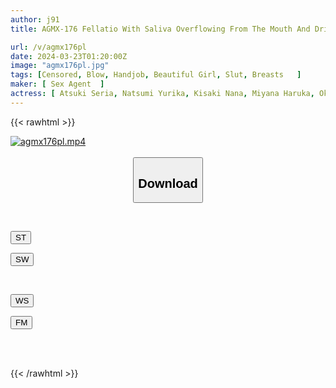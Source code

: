 ```yaml
---
author: j91
title: AGMX-176 Fellatio With Saliva Overflowing From The Mouth And Dripping

url: /v/agmx176pl
date: 2024-03-23T01:20:00Z
image: "agmx176pl.jpg"
tags: [Censored, Blow, Handjob, Beautiful Girl, Slut, Breasts	]
maker: [ Sex Agent  ]
actress: [ Atsuki Seria, Natsumi Yurika, Kisaki Nana, Miyana Haruka, Okawa Haru ,Sakura Mahiru ]
---
```



{{< rawhtml >}}

<div class="video" data-videoid="3GzW813B9VSdBBB">
    <a href="javascript:;">
        <img src="/v/agmx176pl/agmx176pl.jpg" width="WIDTH" height="HEIGHT" alt="agmx176pl.mp4" loading="lazy">
    </a>
</div>

<script type="text/javascript" src="https://j91.asia/asset/on-demand-st.js"></script>

<br>
  <link rel="stylesheet" href="https://j91.asia/asset/bs5.css">
  
  <center>
  <button class="btn btn-primary" type="button" data-bs-toggle="collapse" data-bs-target=".multi-collapse" aria-expanded="false" aria-controls="multiCollapseExample1 multiCollapseExample2"><h2>Download</h2></button></center>
</p>
<div class="row">
  <div class="col">
    <div class="collapse multi-collapse" id="multiCollapseExample1">
      <div class="card card-body">
	      	      <br>
<div class="buttons">  
<p><a href="https://streamtape.to/v/3GzW813B9VSdBBB" target="_blank"><button class="btn-hover color-3"><i class="fa fa-download"></i> ST</button></a></p>
<p><a href="https://asnwish.com/39niyl6j39kq" target="_blank"><button class="btn-hover color-2"><i class="fa fa-download"></i> SW</button></a></p></div>
    </div>
  </div>
</div>
  <div class="col">
    <div class="collapse multi-collapse" id="multiCollapseExample2">
      <div class="card card-body">
	      <br>
<div class="buttons">
<p><a href="https://wolfstream.tv/cxbzvpdrcgfa"><button class="btn-hover color-9"><i class="fa fa-download"></i> WS</button></a></p>
<p><a href="https://filemoon.sx/d/5q44cjeatntr"><button class="btn-hover color-8"><i class="fa fa-download"></i> FM</button></a></p></div>
<br><br>
      </div>
    </div>
  </div>
</div>

{{< /rawhtml >}}